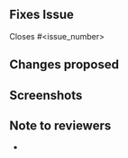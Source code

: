<!-- If your PR fixes an open issue, use `Closes #999` to link your PR with the issue. #999 stands for the issue number you are fixing -->

## Fixes Issue

<!-- Remove this section if not applicable -->

<!-- Example: Closes #31 -->

Closes #<issue_number>

## Changes proposed

<!-- List all the proposed changes in your PR -->

## Screenshots

<!-- Add all the screenshots which support your changes -->

## Note to reviewers

<!-- Add notes to reviewers if applicable -->

-
